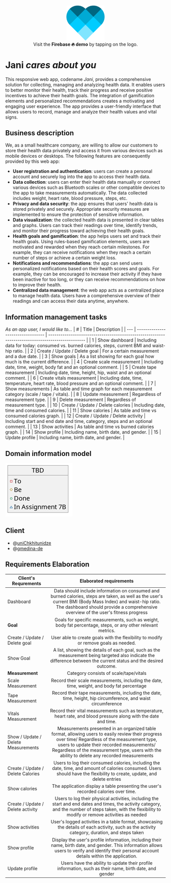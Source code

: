 <p align="center">
  <a href="https://webapp23-?????.web.app/"><img src="public/logo.svg?raw=true" width="120" title="hover text"></a>
  <br>
  Visit the <b>Firebase 🔥 demo</b> by tapping on the logo.
</p>

# **Jani** *cares about you*
This responsive web app, codename *Jani*, provides a comprehensive solution for collecting, managing and analyzing health data. 
It enables users to better monitor their health, track their progress and receive positive incentives to achieve their health goals. 
The integration of gamification elements and personalized recommendations creates a motivating and engaging user experience.
The app provides a user-friendly interface that allows users to record, manage and analyze their health values and vital signs.

## Business description
We, as a small healthcare company, are willing to allow our customers to store their health data privately and access it from various devices such as mobile devices or desktops. 
The following features are consequently provided by this web app:
- **User registration and authentication**: users can create a personal account and securely log into the app to access their health data.
- **Data collection**: users can enter their health data manually or connect various devices such as Bluetooth scales or other compatible devices to the app to take measurements automatically. The data collected includes weight, heart rate, blood pressure, steps, etc.
- **Privacy and data security**: the app ensures that users' health data is stored privately and securely. Appropriate security measures are implemented to ensure the protection of sensitive information.
- **Data visualization**: the collected health data is presented in clear tables and graphs. Users can track their readings over time, identify trends, and monitor their progress toward achieving their health goals.
- **Health goals and gamification**: the app helps users set and track their health goals. Using rules-based gamification elements, users are motivated and rewarded when they reach certain milestones. For example, they can receive notifications when they reach a certain number of steps or achieve a certain weight loss.
- **Notifications and recommendations**: the app can send users personalized notifications based on their health scores and goals. For example, they can be encouraged to increase their activity if they have been inactive for too long, or they can receive recommendations on how to improve their health.
- **Centralized data management**: the web app acts as a centralized place to manage health data. Users have a comprehensive overview of their readings and can access their data anytime, anywhere.

## Information management tasks
*As an app user, I would like to...*
| #   | Title                             | Description                                                                                      |
| --- | --------------------------------- | ------------------------------------------------------------------------------------------------ |
| 1   | Show dashboard                    | Including data for today: consumed vs. burned calories, steps, current BMI and waist-hip ratio.  |
| 2   | Create / Update / Delete goal     | For a certain measurement and a due date.                                                        |
| 3   | Show goals                        | As a list showing for each goal how much is the current difference.                              |
| 4   | Create scale measurement          | Including date, time, weight, body fat and an optional comment.                                  |
| 5   | Create tape measurement           | Including date, time, height, hip, waist and an optional comment.                                |
| 6   | Create vitals measurement         | Including date, time, temperature, heart rate, blood pressure and an optional comment.           |
| 7   | Show measurements                 | As table and time graph for each measurement category (scale / tape / vitals).                   |
| 8   | Update measurement                | Regardless of measurement type.                                                                  |
| 9   | Delete measurement                | Regardless of measurement type.                                                                  |
| 10  | Create / Update / Delete calories | Including date, time and consumed calories.                                                      |
| 11  | Show calories                     | As table and time vs consumed calories graph.                                                    |
| 12  | Create / Update / Delete activity | Including start and end date and time, category, steps and an optional comment.                  |
| 13  | Show activities                   | As table and time vs burned calories graph.                                                      |
| 14  | Show profile                      | Including name, birth date, and gender.                                                          |
| 15  | Update profile                    | Including name, birth date, and gender.                                                          |

## Domain information model
![UML class diagram](uml/model.png?raw=true)

## Client
- @[uniChkhitunidze](https://github.com/uniChkhitunidze)
- @[gmedina-de](https://github.com/gmedina-de)
##  Requirements Elaboration 
| Client's Requrements| Elaborated requirements| 
| --------------------| :--------------------: | 
| Dashboard |  Data should include information on consumed and burned calories, steps are taken, as well as the user's current BMI (Body Mass Index) and waist-hip ratio. The dashboard should provide a comprehensive overview of the user's fitness progress |
| **Goal**|  Goals for specific measurements, such as weight, body fat percentage, steps, or any other relevant metrics. |
|Create / Update / Delete goal |User able to create goals with the flexibility to modify or remove goals as needed. |
| Show Goal | A list, showing the details of each goal, such as the measurement being targeted also indicate the difference between the current status and the desired outcome. |
|**Measurement** | Category consists of scale/tape/vitals |
| Scale Measurement| Record their scale measurements, including the date, time, weight, and body fat percentage|
| Tape Measurement| Record their tape measurements, including the date, time, height, hip circumference, and waist circumference |
| Vitals Measurement| Record their vital measurements such as temperature, heart rate, and blood pressure along with the date and time. |
| Show / Update / Delete Measurements |Measurements presented in an organized table format, allowing users to easily review their progress over time/ Regardless of the measurement type, users to update their recorded measurements/ Regardless of the measurement type, users with the ability to delete any recorded measurements|
|Create / Update / Delete Calories |Users to log their consumed calories, including the date, time, and amount of calories consumed. Users should have the flexibility to create, update, and delete entries|
|Show calories| The application display a table presenting the user's recorded calories over time. |
| Create / Update / Delete activity |Users to log their physical activities, including the start and end dates and times, the activity category, and the number of steps taken, with the flexibility to modify or remove activities as needed|
| Show activities | User's logged activities in a table format, showcasing the details of each activity, such as the activity category, duration, and steps taken| 
| Show profile | Display the user's profile information, including their name, birth date, and gender. This information allows users to verify and identify their personal account details within the application.|
| Update profile | Users have the ability to update their profile information, such as their name, birth date, and gender|
